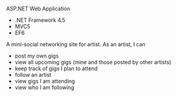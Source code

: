 ASP.NET Web Application

* .NET Framework 4.5
* MVC5
* EF6

A mini-social networking site for artist. As an artist, I can

* post my own gigs
* view all upcoming gigs (mine and those posted by other artists)
* keep track of gigs I plan to attend 
* follow an artist
* view gigs I am attending
* view who I am following
